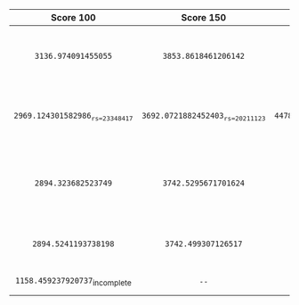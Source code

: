 | Score 100 | Score 150 | Score 200 | Method | Editor | Branch Name |
| :----: | :----: | :----: | :----: | :----: | :----: |
| `3136.974091455055` | `3853.8618461206142` | `4539.8307434069775` | Modified (Greedier) Greedy on Profit <sub>time k</sub> / Duration | Tom | python-greedy-dp |
| `2969.124301582986`<sub>`rs=23348417`</sub> | `3692.0721882452403`<sub>`rs=20211123`</sub> | `4478.0987016179415`<sub>`rs=79498651`</sub> | SA on Profit <sub>time k</sub> / Duration with decay rate | Fred | python-greedy-SA |
| `2894.323682523749` | `3742.5295671701624` | `4377.049003639885` | Deterministic Greedy on Profit <sub>time k</sub> / Duration with decay rate | Fred | python-greedy-value/time-decay |
| `2894.5241193738198` | `3742.499307126517` | `4378.430741504596` | Deterministic Greedy on Profit <sub>time k</sub> / Duration | Fred | python-greedy-value/timestamp |
| `1158.459237920737`<sub>incomplete</sub> | `--` | `--` | DFS Brutal Force | Fred | python-brutal_force-dfs |

